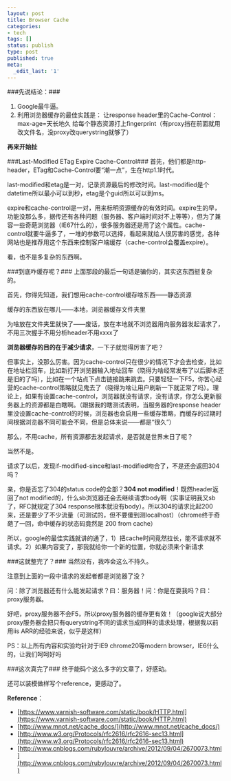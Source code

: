 ```yaml
---
layout: post
title: Browser Cache
categories:
- tech
tags: []
status: publish
type: post
published: true
meta:
  _edit_last: '1'
---
```


###先说结论：###
1. Google最牛逼。
2. 利用浏览器缓存的最佳实践是：
	让response header里的Cache-Control：max-age=天长地久 
	给每个静态资源打上fingerprint（有proxy挡在前面就用改文件名，没proxy改querystring就够了）

**再来开始扯**
<!--more-->
###Last-Modified ETag Expire Cache-Control###
首先，他们都是http-header，ETag和Cache-Control要“潮一点”，生在http1.1时代。

last-modified和etag是一对，记录资源最后的修改时间。last-modified是个datetime所以最小可以到秒，etag是个guid所以可以到ms。

expire和cache-control是一对，用来标明资源缓存的有效时间。expire生的早，功能没那么多，据传还有各种问题（服务器、客户端时间对不上等等），但为了兼容一些奇葩浏览器（IE67什么的），很多服务器还是用了这个属性。cache-control就要牛逼多了，一堆的参数可以选择，看起来就给人很厉害的感觉，各种网站也是推荐用这个东西来控制客户端缓存（cache-control会覆盖expire）。

看，也不是多复杂的东西啊。

###到底咋缓存呢？###
上面那段的最后一句话是骗你的，其实这东西挺复杂的。

首先，你得先知道，我们想用cache-control缓存啥东西——静态资源

缓存的东西放在哪儿——本地，浏览器缓存文件夹里

为啥放在文件夹里就快了——废话，放在本地就不浏览器用向服务器发起请求了，不用三次握手不用分析header不用xxxx了

**浏览器缓存的目的在于减少请求**，一下子就觉得厉害了吧？

但事实上，没那么厉害。因为cache-control只在很少的情况下才会去检查，比如在地址栏回车，比如新打开浏览器输入地址回车（晓得为啥经常发布了以后脚本还是旧的了吗），比如在一个站点下点击链接跳来跳去。只要轻轻一下F5，你苦心经营的cache-control策略就见鬼去了（晓得为啥让用户刷新一下就正常了吗）。理论上，如果有设置cache-control，浏览器就没有请求，没有请求，你怎么更新服务器上的资源都是白瞎啊。（跟据我的瞎测试表明，当服务器的response header里没设置cache-control的时候，浏览器也会启用一些缓存策略，而缓存的过期时间根据浏览器不同可能会不同，但是总体来说——都是“很久”）

那么，不用cache，所有资源都去发起请求，是否就是世界末日了呢？

当然不是。

请求了以后，发现if-modified-since和last-modified吻合了，不是还会返回304吗？

亲，你是否忘了304的status code的全部？**304 not modified**！既然header返回了not modified的，什么sb浏览器还会去继续请求body啊（实事证明我又sb了，RFC就规定了304 response根本就没有body）。所以304的请求比起200来，还是要少了不少流量（可测试的，但不要傻到测localhost）（chrome终于奇葩了一回，命中缓存的状态码竟然是 200 from cache）

所以，google的最佳实践就讲的通了，1）把cache时间竟然拉长，能不请求就不请求。2）如果内容变了，那我就给你一个新的位置，你就必须来个新请求

###这就整完了？###
当然没有，我咋会这么不持久。

注意到上面的一段中请求的发起者都是浏览器了没？

问：除了浏览器还有什么能发起请求？曰：服务器！问：你是在耍我吗？曰：proxy服务器。

好吧，proxy服务器不会F5，所以proxy服务器的缓存更有效！（google说大部分proxy服务器会把只有querystring不同的请求当成同样的请求处理，根据我以前用iis ARR的经验来说，似乎是这样）

PS：以上所有内容和实验均针对于IE9 chrome20等modern browser，IE6什么的，让我们呵呵好吗

###这次真完了###
终于能码个这么多字的文章了，好感动。

还可以装模做样写个reference，更感动了。

**Reference**：

+ [https://www.varnish-software.com/static/book/HTTP.html](https://www.varnish-software.com/static/book/HTTP.html)
+ [http://www.mnot.net/cache_docs/](http://www.mnot.net/cache_docs/)
+ [http://www.w3.org/Protocols/rfc2616/rfc2616-sec13.html](http://www.w3.org/Protocols/rfc2616/rfc2616-sec13.html)
+ [http://www.cnblogs.com/rubylouvre/archive/2012/09/04/2670073.html](http://www.cnblogs.com/rubylouvre/archive/2012/09/04/2670073.html)
